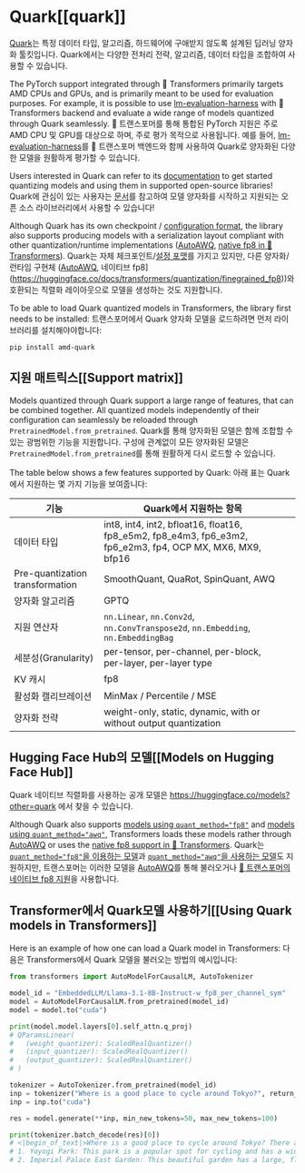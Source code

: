 <!--Copyright 2025 Advanced Micro Devices, Inc. and The HuggingFace Team. All rights reserved.

Licensed under the Apache License, Version 2.0 (the "License"); you may not use this file except in compliance with
the License. You may obtain a copy of the License at

http://www.apache.org/licenses/LICENSE-2.0

Unless required by applicable law or agreed to in writing, software distributed under the License is distributed on
an "AS IS" BASIS, WITHOUT WARRANTIES OR CONDITIONS OF ANY KIND, either express or implied. See the License for the
specific language governing permissions and limitations under the License.

⚠️ Note that this file is in Markdown but contain specific syntax for our doc-builder (similar to MDX) that may not be
rendered properly in your Markdown viewer.

-->

# Quark[[quark]]

[Quark](https://quark.docs.amd.com/latest/)는 특정 데이터 타입, 알고리즘, 하드웨어에 구애받지 않도록 설계된 딥러닝 양자화 툴킷입니다. Quark에서는 다양한 전처리 전략, 알고리즘, 데이터 타입을 조합하여 사용할 수 있습니다.

The PyTorch support integrated through 🤗 Transformers primarily targets AMD CPUs and GPUs, and is primarily meant to be used for evaluation purposes. For example, it is possible to use [lm-evaluation-harness](https://github.com/EleutherAI/lm-evaluation-harness) with 🤗 Transformers backend and evaluate a wide range of models quantized through Quark seamlessly.
🤗 트랜스포머를 통해 통합된  PyTorch 지원은 주로 AMD CPU 및 GPU를 대상으로 하며, 주로 평가 목적으로 사용됩니다. 예를 들어, [lm-evaluation-harness](https://github.com/EleutherAI/lm-evaluation-harness)를 🤗 트랜스포머 백엔드와 함께 사용하여 Quark로 양자화된 다양한 모델을 원활하게 평가할 수 있습니다.

Users interested in Quark can refer to its [documentation](https://quark.docs.amd.com/latest/) to get started quantizing models and using them in supported open-source libraries!
Quark에 관심이 있는 사용자는 [문서](https://quark.docs.amd.com/latest/)를 참고하여 모델 양자화를 시작하고 지원되는 오픈 소스 라이브러리에서 사용할 수 있습니다!

Although Quark has its own checkpoint / [configuration format](https://huggingface.co/amd/Llama-3.1-8B-Instruct-FP8-KV-Quark-test/blob/main/config.json#L26), the library also supports producing models with a serialization layout compliant with other quantization/runtime implementations ([AutoAWQ](https://huggingface.co/docs/transformers/quantization/awq), [native fp8 in 🤗 Transformers](https://huggingface.co/docs/transformers/quantization/finegrained_fp8)).
Quark는 자체 체크포인트/[설정 포맷](https://huggingface.co/amd/Llama-3.1-8B-Instruct-FP8-KV-Quark-test/blob/main/config.json#L26)를 가지고 있지만, 다른 양자화/런타임 구현체 ([AutoAWQ](https://huggingface.co/docs/transformers/quantization/awq), 네이티브 fp8](https://huggingface.co/docs/transformers/quantization/finegrained_fp8))와 호환되는 직렬화 레이아웃으로 모델을 생성하는 것도 지원합니다.

To be able to load Quark quantized models in Transformers, the library first needs to be installed:
트랜스포머에서 Quark 양자화 모델을 로드하려면 먼저 라이브러리를 설치해야야합니다:

```bash
pip install amd-quark
```

## 지원 매트릭스[[Support matrix]]

Models quantized through Quark support a large range of features, that can be combined together. All quantized models independently of their configuration can seamlessly be reloaded through `PretrainedModel.from_pretrained`.
Quark를 통해 양자화된 모델은 함께 조합할 수 있는 광범위한 기능을 지원합니다. 구성에 관계없이 모든 양자화된 모델은 `PretrainedModel.from_pretrained`를 통해 원활하게 다시 로드할 수 있습니다.

The table below shows a few features supported by Quark:
아래 표는 Quark에서 지원하는 몇 가지 기능을 보여줍니다:

| **기능**                        | **Quark에서 지원하는 항목**                                                                             |   |
|---------------------------------|-----------------------------------------------------------------------------------------------------------|---|
| 데이터 타입                     | int8, int4, int2, bfloat16, float16, fp8_e5m2, fp8_e4m3, fp6_e3m2, fp6_e2m3, fp4, OCP MX, MX6, MX9, bfp16 |   |
| Pre-quantization transformation | SmoothQuant, QuaRot, SpinQuant, AWQ                                                                       |   |
| 양자화 알고리즘                 | GPTQ                                                                                                      |   |
| 지원 연산자                     | ``nn.Linear``, ``nn.Conv2d``, ``nn.ConvTranspose2d``, ``nn.Embedding``, ``nn.EmbeddingBag``               |   |
| 세분성(Granularity)             | per-tensor, per-channel, per-block, per-layer, per-layer type                                             |   |
| KV 캐시                         | fp8                                                                                                       |   |
| 활성화 캘리브레이션             | MinMax / Percentile / MSE                                                                                 |   |
| 양자화 전략                     | weight-only, static, dynamic, with or without output quantization                                         |   |

## Hugging Face Hub의 모델[[Models on Hugging Face Hub]]

Quark 네이티브 직렬화를 사용하는 공개 모델은 https://huggingface.co/models?other=quark 에서 찾을 수 있습니다.

Although Quark also supports [models using `quant_method="fp8"`](https://huggingface.co/models?other=fp8) and [models using `quant_method="awq"`](https://huggingface.co/models?other=awq), Transformers loads these models rather through [AutoAWQ](https://huggingface.co/docs/transformers/quantization/awq) or uses the [native fp8 support in 🤗 Transformers](https://huggingface.co/docs/transformers/quantization/finegrained_fp8).
Quark는 [`quant_method="fp8"`을 이용하는 모델](https://huggingface.co/models?other=fp8)과 [`quant_method="awq"`을 사용하는 모델](https://huggingface.co/models?other=awq)도 지원하지만, 트랜스포머는 이러한 모델을 [AutoAWQ](https://huggingface.co/docs/transformers/quantization/awq)를 통해 불러오거나 
[🤗 트랜스포머의 네이티브 fp8 지원](https://huggingface.co/docs/transformers/quantization/finegrained_fp8)을 사용합니다.

## Transformer에서 Quark모델 사용하기[[Using Quark models in Transformers]]

Here is an example of how one can load a Quark model in Transformers:
다음은 Transformers에서 Quark 모델을 불러오는 방법의 예시입니다:

```python
from transformers import AutoModelForCausalLM, AutoTokenizer

model_id = "EmbeddedLLM/Llama-3.1-8B-Instruct-w_fp8_per_channel_sym"
model = AutoModelForCausalLM.from_pretrained(model_id)
model = model.to("cuda")

print(model.model.layers[0].self_attn.q_proj)
# QParamsLinear(
#   (weight_quantizer): ScaledRealQuantizer()
#   (input_quantizer): ScaledRealQuantizer()
#   (output_quantizer): ScaledRealQuantizer()
# )

tokenizer = AutoTokenizer.from_pretrained(model_id)
inp = tokenizer("Where is a good place to cycle around Tokyo?", return_tensors="pt")
inp = inp.to("cuda")

res = model.generate(**inp, min_new_tokens=50, max_new_tokens=100)

print(tokenizer.batch_decode(res)[0])
# <|begin_of_text|>Where is a good place to cycle around Tokyo? There are several places in Tokyo that are suitable for cycling, depending on your skill level and interests. Here are a few suggestions:
# 1. Yoyogi Park: This park is a popular spot for cycling and has a wide, flat path that's perfect for beginners. You can also visit the Meiji Shrine, a famous Shinto shrine located in the park.
# 2. Imperial Palace East Garden: This beautiful garden has a large, flat path that's perfect for cycling. You can also visit the
```
